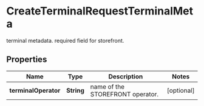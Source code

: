 

# CreateTerminalRequestTerminalMeta

terminal metadata. required field for storefront.

## Properties

| Name | Type | Description | Notes |
|------------ | ------------- | ------------- | -------------|
|**terminalOperator** | **String** | name of the STOREFRONT operator. |  [optional] |



